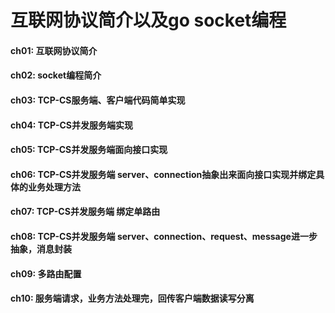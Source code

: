 # 互联网协议简介以及go socket编程

#### ch01: 互联网协议简介

#### ch02: socket编程简介

#### ch03: TCP-CS服务端、客户端代码简单实现

#### ch04: TCP-CS并发服务端实现

#### ch05: TCP-CS并发服务端面向接口实现

#### ch06: TCP-CS并发服务端 server、connection抽象出来面向接口实现并绑定具体的业务处理方法

#### ch07: TCP-CS并发服务端 绑定单路由

#### ch08: TCP-CS并发服务端 server、connection、request、message进一步抽象，消息封装

#### ch09: 多路由配置

#### ch10: 服务端请求，业务方法处理完，回传客户端数据读写分离